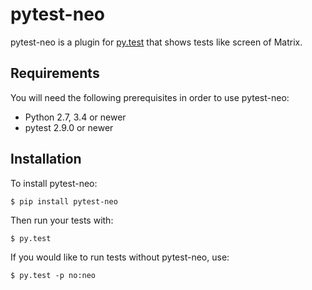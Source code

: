 # pytest-neo

pytest-neo is a plugin for [py.test](http://pytest.org) that shows
tests like screen of Matrix.

## Requirements

You will need the following prerequisites in order to use pytest-neo:

- Python 2.7, 3.4 or newer
- pytest 2.9.0 or newer

## Installation

To install pytest-neo:

    $ pip install pytest-neo

Then run your tests with:

    $ py.test

If you would like to run tests without pytest-neo, use:

    $ py.test -p no:neo
